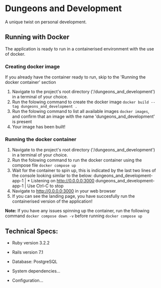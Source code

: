 # Dungeons and Development

A unique twist on personal development.

## Running with Docker

The application is ready to run in a containerised environment with the use of docker.

### Creating docker image

If you already have the container ready to run, skip to the 'Running the docker container' section

1. Navigate to the project's root directory ('/dungeons_and_development') in a terminal of your choice.
2. Run the folowing command to create the docker image `docker build --tag dungeons_and_development .`
3. Run the folowing command to list all available images `docker images`, and confirm that an image with the name 'dungeons_and_development' is present
4. Your image has been built!

### Running the docker container

1. Navigate to the project's root directory ('/dungeons_and_development') in a terminal of your choice.
2. Run the folowing command to run the docker container using the compose file `docker compose up`
3. Wait for the container to spin up, this is indicated by the last two lines of the console looking similar to the below:
   dungeons_and_development-app-1 | \* Listening on http://0.0.0.0:3000
   dungeons_and_development-app-1 | Use Ctrl-C to stop
4. Navigate to http://0.0.0.0:3000 in your web browser
5. If you can see the landing page, you have succesfully run the containerised version of the application!

**Note:** If you have any issues spinning up the container, run the following command `docker compose down -v` before running `docker compose up`

## Technical Specs:

- Ruby version 3.2.2

- Rails version 7.1
- Database: PostgreSQL

- System dependencies...

- Configuration...
